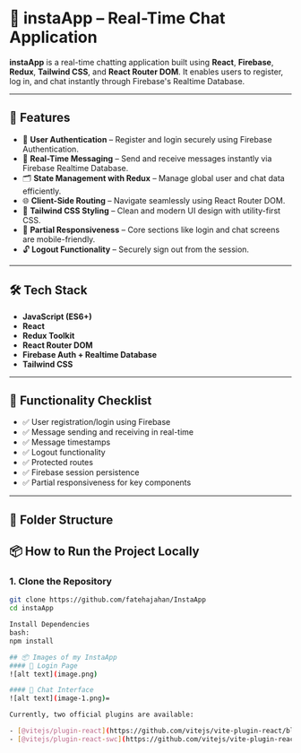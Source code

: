 # 💬 instaApp – Real-Time Chat Application

**instaApp** is a real-time chatting application built using **React**, **Firebase**, **Redux**, **Tailwind CSS**, and **React Router DOM**. It enables users to register, log in, and chat instantly through Firebase's Realtime Database.

---

## 🚀 Features

- 🔐 **User Authentication** – Register and login securely using Firebase Authentication.
- 💬 **Real-Time Messaging** – Send and receive messages instantly via Firebase Realtime Database.
- 🗂️ **State Management with Redux** – Manage global user and chat data efficiently.
- 🌐 **Client-Side Routing** – Navigate seamlessly using React Router DOM.
- 🎨 **Tailwind CSS Styling** – Clean and modern UI design with utility-first CSS.
- 📱 **Partial Responsiveness** – Core sections like login and chat screens are mobile-friendly.
- 🔓 **Logout Functionality** – Securely sign out from the session.

---

## 🛠️ Tech Stack

- **JavaScript (ES6+)**
- **React**
- **Redux Toolkit**
- **React Router DOM**
- **Firebase Auth + Realtime Database**
- **Tailwind CSS**

---

## 🧪 Functionality Checklist

- ✅ User registration/login using Firebase
- ✅ Message sending and receiving in real-time
- ✅ Message timestamps
- ✅ Logout functionality
- ✅ Protected routes
- ✅ Firebase session persistence
- ✅ Partial responsiveness for key components

---



## 📁 Folder Structure

## 📦 How to Run the Project Locally

### 1. Clone the Repository
```bash
git clone https://github.com/fatehajahan/InstaApp
cd instaApp

Install Dependencies
bash: 
npm install

## 📦 Images of my InstaApp
#### 🔐 Login Page
![alt text](image.png)

#### 💬 Chat Interface
![alt text](image-1.png)=

Currently, two official plugins are available:

- [@vitejs/plugin-react](https://github.com/vitejs/vite-plugin-react/blob/main/packages/plugin-react/README.md) uses [Babel](https://babeljs.io/) for Fast Refresh
- [@vitejs/plugin-react-swc](https://github.com/vitejs/vite-plugin-react-swc) uses [SWC](https://swc.rs/) for Fast Refresh
